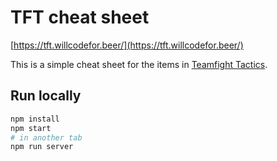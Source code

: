 # TFT cheat sheet

[https://tft.willcodefor.beer/](https://tft.willcodefor.beer/)

This is a simple cheat sheet for the items in [Teamfight Tactics](https://na.leagueoflegends.com/en/featured/events/teamfight-tactics).

## Run locally

```sh
npm install
npm start
# in another tab
npm run server
```

